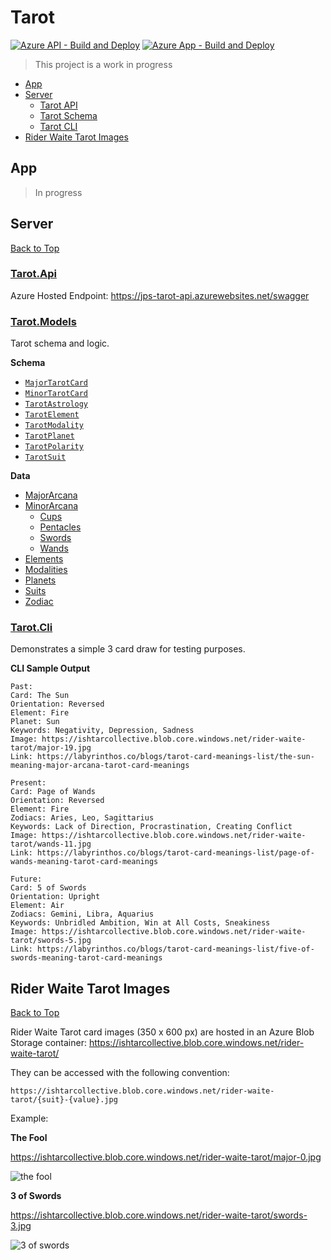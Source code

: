 # Tarot

[![Azure API - Build and Deploy](https://github.com/JaimeStill/tarot/actions/workflows/main_jps-tarot-api.yml/badge.svg)](https://github.com/JaimeStill/tarot/actions/workflows/main_jps-tarot-api.yml) [![Azure App - Build and Deploy](https://github.com/JaimeStill/tarot/actions/workflows/main_jps-tarot-app.yml/badge.svg)](https://github.com/JaimeStill/tarot/actions/workflows/main_jps-tarot-app.yml)

> This project is a work in progress

* [App](#app)
* [Server](#server)
    * [Tarot API](#tarotapi)
    * [Tarot Schema](#tarotmodels)
    * [Tarot CLI](#tarotcli)
* [Rider Waite Tarot Images](#rider-waite-tarot-images)

## App

> In progress

## Server
[Back to Top](#tarot)

### [Tarot.Api](./server/Tarot.Api)

Azure Hosted Endpoint: https://jps-tarot-api.azurewebsites.net/swagger

### [Tarot.Models](./server/Tarot.Models)

Tarot schema and logic.

**Schema**
* [`MajorTarotCard`](./server/Tarot.Models/Models/TarotCard.cs#L48)
* [`MinorTarotCard`](./server/Tarot.Models/Models/TarotCard.cs#L79)
* [`TarotAstrology`](./server/Tarot.Models/Models/TarotAstrology.cs)
* [`TarotElement`](./server/Tarot.Models/Models/TarotElement.cs)
* [`TarotModality`](./server/Tarot.Models/Models/TarotModality.cs)
* [`TarotPlanet`](./server/Tarot.Models/Models/TarotPlanet.cs)
* [`TarotPolarity`](./server/Tarot.Models/Enums/TarotPolarity.cs)
* [`TarotSuit`](./server/Tarot.Models/Models/TarotSuit.cs)

**Data**
* [MajorArcana](./server/Tarot.Models/Enums/Cards/MajorArcana.cs)
* [MinorArcana](./server/Tarot.Models/Enums/Cards/MinorArcana.cs)
    * [Cups](./server/Tarot.Models/Enums/Cards/Cups.cs)
    * [Pentacles](./server/Tarot.Models/Enums/Cards/Pentacles.cs)
    * [Swords](./server/Tarot.Models/Enums/Cards/Swords.cs)
    * [Wands](./server/Tarot.Models/Enums/Cards/Wands.cs)
* [Elements](./server/Tarot.Models/Enums/TarotElements.cs)
* [Modalities](./server/Tarot.Models/Enums/TarotModalities.cs)
* [Planets](./server/Tarot.Models/Enums/TarotPlanets.cs)
* [Suits](./server/Tarot.Models/Enums/TarotSuits.cs)
* [Zodiac](./server/Tarot.Models/Enums/TarotZodiacs.cs)

### [Tarot.Cli](./server/Tarot.Cli)

Demonstrates a simple 3 card draw for testing purposes.

**CLI Sample Output**
```
Past:
Card: The Sun
Orientation: Reversed
Element: Fire
Planet: Sun
Keywords: Negativity, Depression, Sadness
Image: https://ishtarcollective.blob.core.windows.net/rider-waite-tarot/major-19.jpg
Link: https://labyrinthos.co/blogs/tarot-card-meanings-list/the-sun-meaning-major-arcana-tarot-card-meanings

Present:
Card: Page of Wands
Orientation: Reversed
Element: Fire
Zodiacs: Aries, Leo, Sagittarius
Keywords: Lack of Direction, Procrastination, Creating Conflict
Image: https://ishtarcollective.blob.core.windows.net/rider-waite-tarot/wands-11.jpg
Link: https://labyrinthos.co/blogs/tarot-card-meanings-list/page-of-wands-meaning-tarot-card-meanings

Future:
Card: 5 of Swords
Orientation: Upright
Element: Air
Zodiacs: Gemini, Libra, Aquarius
Keywords: Unbridled Ambition, Win at All Costs, Sneakiness
Image: https://ishtarcollective.blob.core.windows.net/rider-waite-tarot/swords-5.jpg
Link: https://labyrinthos.co/blogs/tarot-card-meanings-list/five-of-swords-meaning-tarot-card-meanings
```

## Rider Waite Tarot Images
[Back to Top](#tarot)

Rider Waite Tarot card images (350 x 600 px) are hosted in an Azure Blob Storage container: https://ishtarcollective.blob.core.windows.net/rider-waite-tarot/

They can be accessed with the following convention:

```
https://ishtarcollective.blob.core.windows.net/rider-waite-tarot/{suit}-{value}.jpg
```

Example:

**The Fool**

https://ishtarcollective.blob.core.windows.net/rider-waite-tarot/major-0.jpg

![the fool](https://ishtarcollective.blob.core.windows.net/rider-waite-tarot/major-0.jpg)

**3 of Swords**

https://ishtarcollective.blob.core.windows.net/rider-waite-tarot/swords-3.jpg

![3 of swords](https://ishtarcollective.blob.core.windows.net/rider-waite-tarot/swords-3.jpg)

